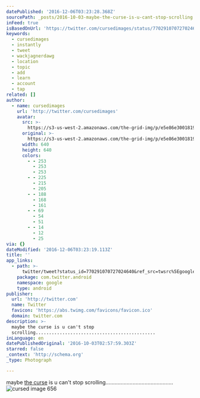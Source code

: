 ```yaml
---
datePublished: '2016-12-06T03:23:28.368Z'
sourcePath: _posts/2016-10-03-maybe-the-curse-is-u-cant-stop-scrolling.md
inFeed: true
isBasedOnUrl: 'https://twitter.com/cursedimages/status/770291070727024640'
keywords:
  - cursedimages
  - instantly
  - tweet
  - wackjagnerdawg
  - location
  - topic
  - add
  - learn
  - account
  - tap
related: []
author:
  - name: cursedimages
    url: 'http://twitter.com/cursedimages'
    avatar:
      src: >-
        https://s3-us-west-2.amazonaws.com/the-grid-img/p/e5e86e300181976ecca4eaf519e751a6e4d5bfa4.jpg
      original: >-
        https://s3-us-west-2.amazonaws.com/the-grid-img/p/e5e86e300181976ecca4eaf519e751a6e4d5bfa4.jpg
      width: 640
      height: 640
      colors:
        - - 253
          - 253
          - 253
        - - 225
          - 215
          - 205
        - - 188
          - 168
          - 161
        - - 69
          - 54
          - 51
        - - 14
          - 12
          - 25
via: {}
dateModified: '2016-12-06T03:23:19.113Z'
title: ''
app_links:
  - path: >-
      twitter/tweet?status_id=770291070727024640&ref_src=twsrc%5Egoogle%7Ctwcamp%5Eandroidseo%7Ctwgr%5Estatus%7Ctwterm%5E770291070727024640
    package: com.twitter.android
    namespace: google
    type: android
publisher:
  url: 'http://twitter.com'
  name: Twitter
  favicon: 'https://abs.twimg.com/favicons/favicon.ico'
  domain: twitter.com
description: >-
  maybe the curse is u can't stop
  scrolling.............................................
inLanguage: en
datePublishedOriginal: '2016-10-03T02:57:59.303Z'
starred: false
_context: 'http://schema.org'
_type: Photograph

---
```

maybe [the curse][0] is u can't stop scrolling.............................................
![cursed image 656](https://s3-us-west-2.amazonaws.com/the-grid-img/p/e5e86e300181976ecca4eaf519e751a6e4d5bfa4.jpg)

[0]: http://twitter.com/cursedimages
